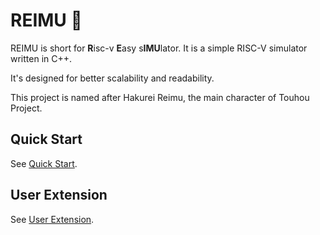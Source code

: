 # REIMU 🎀

REIMU is short for **R**isc-v **E**asy s**IMU**lator. It is a simple RISC-V simulator written in C++.

It's designed for better scalability and readability.

This project is named after Hakurei Reimu, the main character of Touhou Project.

## Quick Start

See [Quick Start](docs/manual.md#quick-start).

## User Extension

See [User Extension](docs/extension.md).
